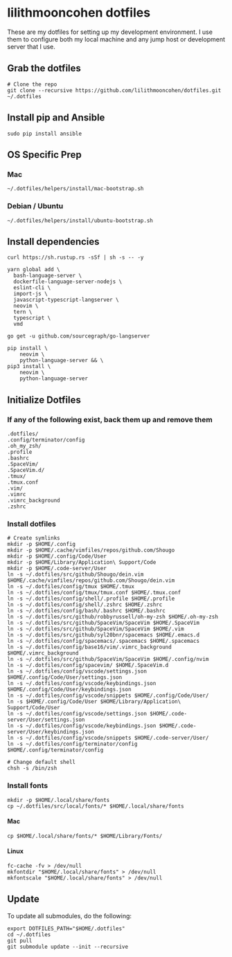 # lilithmooncohen dotfiles
These are my dotfiles for setting up my development environment. I use them to configure both my local machine and any jump host or development server that I use.

## Grab the dotfiles
```
# Clone the repo
git clone --recursive https://github.com/lilithmooncohen/dotfiles.git ~/.dotfiles
```

## Install pip and Ansible
```
sudo pip install ansible
```

## OS Specific Prep

### Mac
```
~/.dotfiles/helpers/install/mac-bootstrap.sh
```

### Debian / Ubuntu
```
~/.dotfiles/helpers/install/ubuntu-bootstrap.sh
```

## Install dependencies
```
curl https://sh.rustup.rs -sSf | sh -s -- -y

yarn global add \
  bash-language-server \
  dockerfile-language-server-nodejs \
  eslint-cli \
  import-js \
  javascript-typescript-langserver \
  neovim \
  tern \
  typescript \
  vmd

go get -u github.com/sourcegraph/go-langserver

pip install \
	neovim \
	python-language-server && \
pip3 install \
	neovim \
	python-language-server
```

## Initialize Dotfiles
### If any of the following exist, back them up and remove them
```
.dotfiles/
.config/terminator/config
.oh_my_zsh/
.profile
.bashrc
.SpaceVim/
.SpaceVim.d/
.tmux/
.tmux.conf
.vim/
.vimrc
.vimrc_background
.zshrc
```

### Install dotfiles
```
# Create symlinks
mkdir -p $HOME/.config
mkdir -p $HOME/.cache/vimfiles/repos/github.com/Shougo
mkdir -p $HOME/.config/Code/User
mkdir -p $HOME/Library/Application\ Support/Code
mkdir -p $HOME/.code-server/User
ln -s ~/.dotfiles/src/github/Shougo/dein.vim $HOME/.cache/vimfiles/repos/github.com/Shougo/dein.vim
ln -s ~/.dotfiles/config/tmux $HOME/.tmux
ln -s ~/.dotfiles/config/tmux/tmux.conf $HOME/.tmux.conf
ln -s ~/.dotfiles/config/shell/.profile $HOME/.profile
ln -s ~/.dotfiles/config/shell/.zshrc $HOME/.zshrc
ln -s ~/.dotfiles/config/bash/.bashrc $HOME/.bashrc
ln -s ~/.dotfiles/src/github/robbyrussell/oh-my-zsh $HOME/.oh-my-zsh
ln -s ~/.dotfiles/src/github/SpaceVim/SpaceVim $HOME/.SpaceVim
ln -s ~/.dotfiles/src/github/SpaceVim/SpaceVim $HOME/.vim
ln -s ~/.dotfiles/src/github/syl20bnr/spacemacs $HOME/.emacs.d
ln -s ~/.dotfiles/config/spacemacs/.spacemacs $HOME/.spacemacs
ln -s ~/.dotfiles/config/base16/vim/.vimrc_background $HOME/.vimrc_background
ln -s ~/.dotfiles/src/github/SpaceVim/SpaceVim $HOME/.config/nvim
ln -s ~/.dotfiles/config/spacevim/ $HOME/.SpaceVim.d
ln -s ~/.dotfiles/config/vscode/settings.json $HOME/.config/Code/User/settings.json
ln -s ~/.dotfiles/config/vscode/keybindings.json $HOME/.config/Code/User/keybindings.json
ln -s ~/.dotfiles/config/vscode/snippets $HOME/.config/Code/User/
ln -s $HOME/.config/Code/User $HOME/Library/Application\ Support/Code/User
ln -s ~/.dotfiles/config/vscode/settings.json $HOME/.code-server/User/settings.json
ln -s ~/.dotfiles/config/vscode/keybindings.json $HOME/.code-server/User/keybindings.json
ln -s ~/.dotfiles/config/vscode/snippets $HOME/.code-server/User/
ln -s ~/.dotfiles/config/terminator/config $HOME/.config/terminator/config

# Change default shell
chsh -s /bin/zsh
```

### Install fonts

```
mkdir -p $HOME/.local/share/fonts
cp ~/.dotfiles/src/local/fonts/* $HOME/.local/share/fonts
```

#### Mac
```
cp $HOME/.local/share/fonts/* $HOME/Library/Fonts/
```

#### Linux
```
fc-cache -fv > /dev/null
mkfontdir "$HOME/.local/share/fonts" > /dev/null
mkfontscale "$HOME/.local/share/fonts" > /dev/null
```

## Update
To update all submodules, do the following:
```
export DOTFILES_PATH="$HOME/.dotfiles"
cd ~/.dotfiles
git pull
git submodule update --init --recursive
```
